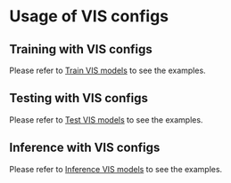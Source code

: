 # Usage of VIS configs

## Training with VIS configs

Please refer to [Train VIS models](../../docs/quick_run.md#examples-of-training-vis-model) to see the examples.

## Testing with VIS configs

Please refer to [Test VIS models](../../docs/quick_run.md#examples-of-testing-vis-model) to see the examples.

## Inference with VIS configs

Please refer to [Inference VIS models](../../docs/quick_run.md#inference-motvis-models) to see the examples.
